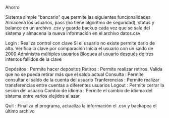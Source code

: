  Ahorro

 Sistema simple "bancario" que permite las siguientes funcionalidades
 Almacena los usuarios, pass (no tiene algoritmo de seguridad), status y balance
 en un archivo .csv y guarda backup cada vez que se sale del sistema y almacena la nueva información en 
 el archivo datos.csv

 Login         : Realiza control con clave
                 Si el usuario no existe permite darlo de alta. 
                 Verifica la clave por comparación
                 Inicia el usuario con un saldo de 2000
                 Administra múltiples usuarios
                 Bloquea al usuario después de tres intentos fallidos de la clave
    
 Depósitos     : Permite hacer depósitos
 Retiros       : Permite realizar retiros. Valida que no se pueda retirar más que el saldo actual
 Consulta      : Permite consultar el saldo de la cuenta del usuario
 Tranferencias : Permite realizar transferencias entre cuentas a diferentes usuarios
 Logout        : Permite cerrar la sesión del usuario
 Cambio de 
 idioma        : Permite el cambio de idioma del sistema entre varios elejidos al              azar

 Quit          : Finaliza el programa, actualiza la información el .csv y backapea el último archivo

